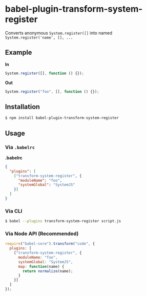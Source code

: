 # babel-plugin-transform-system-register

Converts anonymous `System.register([]` into named `System.register('name', [], ...`

## Example

**In**

```js
System.register([], function () {});
```

**Out**

```js
System.register("foo", [], function () {});
```

## Installation

```sh
$ npm install babel-plugin-transform-system-register
```

## Usage

### Via `.babelrc`

**.babelrc**

```json
{
  "plugins": [
    ["transform-system-register", {
      "moduleName": "foo",
      "systemGlobal": "SystemJS"
    }]
  ]
}
```

### Via CLI

```sh
$ babel --plugins transform-system-register script.js
```

### Via Node API (Recommended)

```javascript
require("babel-core").transform("code", {
  plugins: [
    ["transform-system-register", {
      moduleName: "foo",
      systemGlobal: "SystemJS",
      map: function(name) {
        return normalize(name);
      }
    }]
  ]
});
```
